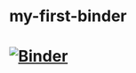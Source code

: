 # my-first-binder
# [![Binder](https://mybinder.org/badge_logo.svg)](https://mybinder.org/v2/gh/pgkumsi/my-first-binder/HEAD)
